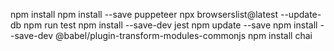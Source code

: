 npm install
npm install --save puppeteer
npx browserslist@latest --update-db
npm run test
npm install --save-dev jest
npm update --save
npm install --save-dev @babel/plugin-transform-modules-commonjs
npm install chai